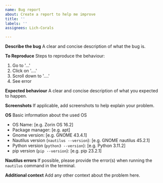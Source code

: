 ```yaml
---
name: Bug report
about: Create a report to help me improve
title: ''
labels: ''
assignees: Lich-Corals

---
```


**Describe the bug**
A clear and concise description of what the bug is.

**To Reproduce**
Steps to reproduce the behaviour:
1. Go to '...'
2. Click on '....'
3. Scroll down to '....'
4. See error

**Expected behaviour**
A clear and concise description of what you expected to happen.

**Screenshots**
If applicable, add screenshots to help explain your problem.

**OS**
Basic information about the used OS
 - OS Name: [e.g. Zorin OS 16.2]
 - Package manager: [e.g. apt]
 - Gnome version: [e.g. GNOME 43.4.1]
 - Nautilus version (`nautilus --version`): [e.g. GNOME nautilus 45.2.1]
 - Python version (`python3 --version`): [e.g. Python 3.11.2]
 - pip version (`pip --version`): [e.g. pip 23.2.1]

**Nautilus errors**
If possible, please provide the error(s) when running the `nautilus` command in the terminal.

**Additional context**
Add any other context about the problem here.
